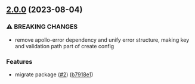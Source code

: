 ## [2.0.0](https://github.com/technology-studio/error-graphql/compare/v1.1.1...v2.0.0) (2023-08-04)


### ⚠ BREAKING CHANGES

* remove apollo-error dependency
and unify error structure, making key and validation path
part of create config

### Features

* migrate package ([#2](https://github.com/technology-studio/error-graphql/issues/2)) ([b7918e1](https://github.com/technology-studio/error-graphql/commit/b7918e17cc2111eb22af797a6421c95e20eac313))
